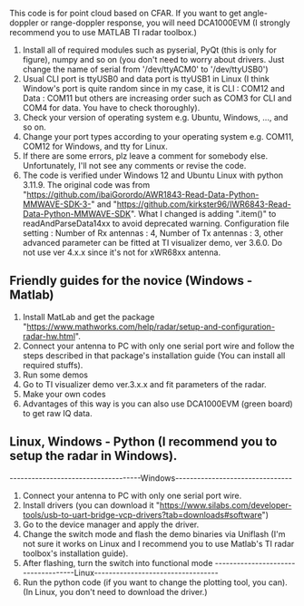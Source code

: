 This code is for point cloud based on CFAR. If you want to get angle-doppler or range-doppler response, you will need DCA1000EVM (I strongly recommend you to use MATLAB TI radar toolbox.)
1. Install all of required modules such as pyserial, PyQt (this is only for figure), numpy and so on (you don't need to worry about drivers. Just change the name of serial from '/dev/ttyACM0' to '/dev/ttyUSB0')
2. Usual CLI port is ttyUSB0 and data port is ttyUSB1 in Linux (I think Window's port is quite random since in my case, it is CLI : COM12 and Data : COM11 but others are increasing order such as COM3 for CLI and COM4 for data. You have to check thoroughly).
4. Check your version of operating system e.g. Ubuntu, Windows, ..., and so on.
5. Change your port types according to your operating system e.g. COM11, COM12 for Windows, and tty for Linux.
6. If there are some errors, plz leave a comment for somebody else. Unfortunately, I'll not see any comments or revise the code.
7. The code is verified under Windows 12 and Ubuntu Linux with python 3.11.9.
The original code was from "https://github.com/ibaiGorordo/AWR1843-Read-Data-Python-MMWAVE-SDK-3-" and "https://github.com/kirkster96/IWR6843-Read-Data-Python-MMWAVE-SDK". What I changed is adding ".item()" to readAndParseData14xx to avoid deprecated warning.
Configuration file setting : Number of Rx antennas : 4, Number of Tx antennas : 3, other advanced parameter can be fitted at TI visualizer demo, ver 3.6.0. Do not use ver 4.x.x since it's not for xWR68xx antenna.


Friendly guides for the novice (Windows - Matlab)
---------------------------------------------------------------------------
1. Install MatLab and get the package "https://www.mathworks.com/help/radar/setup-and-configuration-radar-hw.html". 
2. Connect your antenna to PC with only one serial port wire and follow the steps described in that package's installation guide (You can install all required stuffs).
3. Run some demos
4. Go to TI visualizer demo ver.3.x.x and fit parameters of the radar.
5. Make your own codes
6. Advantages of this way is you can also use DCA1000EVM (green board) to get raw IQ data.

Linux, Windows - Python (I recommend you to setup the radar in Windows).
---------------------------------------------------------------------------
------------------------------------Windows--------------------------------
1. Connect your antenna to PC with only one serial port wire.
2. Install drivers (you can download it "https://www.silabs.com/developer-tools/usb-to-uart-bridge-vcp-drivers?tab=downloads#software")
3. Go to the device manager and apply the driver.
4. Change the switch mode and flash the demo binaries via Uniflash (I'm not sure it works on Linux and I recommend you to use Matlab's TI radar toolbox's installation guide).
5. After flashing, turn the switch into functional mode
------------------------------------Linux----------------------------------
7. Run the python code (if you want to change the plotting tool, you can).
(In Linux, you don't need to download the driver.)
